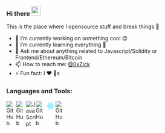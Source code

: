 ### Hi there <img src="https://media.giphy.com/media/hvRJCLFzcasrR4ia7z/giphy.gif" width="25px" height="25px">
This is the place where I opensource stuff and break things :rofl:

- 🔭 I’m currently working on something cool :wink:
- 🌱 I’m currently learning everything 🤣
- 💬 Ask me about anything related to Javascript/Solidity or Frontend/Ethereum/Bitcoin
- 📫 How to reach me: [@0xZick](https://twitter.com/0xZick)
- ⚡ Fun fact: I :heart: :dog:s

### Languages and Tools:

<img align="left" alt="GitHub" width="26px" src="https://ru.m.wikipedia.org/wiki/%D0%A4%D0%B0%D0%B9%D0%BB:Solidity_logo.svg" />
<img align="left" alt="GitHub" width="26px" src="https://upload.wikimedia.org/wikipedia/commons/thumb/b/b7/ETHEREUM-YOUTUBE-PROFILE-PIC.png/600px-ETHEREUM-YOUTUBE-PROFILE-PIC.png" />
<img align="left" alt="JavaScript" width="26px" src="https://cdn.iconscout.com/icon/free/png-512/typescript-1174965.png" />
<img align="left" alt="GitHub" width="26px" src="https://upload.wikimedia.org/wikipedia/commons/thumb/4/46/Bitcoin.svg/1024px-Bitcoin.svg.png" />
<img align="left" alt="React" width="26px" src="https://raw.githubusercontent.com/github/explore/80688e429a7d4ef2fca1e82350fe8e3517d3494d/topics/react/react.png" />
<img align="left" alt="GitHub" width="26px" src="https://upload.wikimedia.org/wikipedia/commons/thumb/1/18/Ipfs-logo-1024-ice-text.png/768px-Ipfs-logo-1024-ice-text.png" />

<br />

